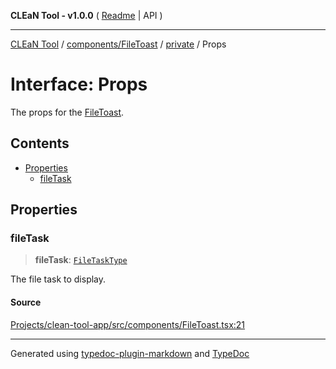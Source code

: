 **CLEaN Tool - v1.0.0** ( [Readme](../../../../README.md) \| API )

***

[CLEaN Tool](../../../../modules.md) / [components/FileToast](../../README.md) / [private](../README.md) / Props

# Interface: Props

The props for the [FileToast](../../functions/FileToast.md).

## Contents

- [Properties](Props.md#properties)
  - [fileTask](Props.md#filetask)

## Properties

### fileTask

> **fileTask**: [`FileTaskType`](../../type-aliases/FileTaskType.md)

The file task to display.

#### Source

[Projects/clean-tool-app/src/components/FileToast.tsx:21](https://github.com/yuckyh/clean-tool-app/)

***

Generated using [typedoc-plugin-markdown](https://www.npmjs.com/package/typedoc-plugin-markdown) and [TypeDoc](https://typedoc.org/)
